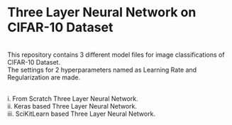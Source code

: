 # Three Layer Neural Network on CIFAR-10 Dataset

<br>This repository contains 3 different model files for image classifications of CIFAR-10 Dataset.
<br>The settings for 2 hyperparameters named as Learning Rate and Regularization are made. 

<br>i.   From Scratch Three Layer Neural Network.
<br>ii.  Keras based Three Layer Neural Network.
<br>iii. SciKitLearn based Three Layer Neural Network.
